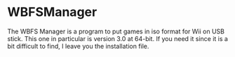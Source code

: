 # WBFSManager
The WBFS Manager is a program to put games in iso format for Wii on USB stick. This one in particular is version 3.0 at 64-bit. If you need it since it is a bit difficult to find, I leave you the installation file.
